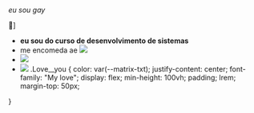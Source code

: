 *eu sou gay* 

🐥]
- **eu sou do curso de desenvolvimento de sistemas**
- me encomeda ae  ![](https://img.shields.io/badge/iFood-EA1D2C?style=for-the-badge&logo=ifood&logoColor=white)
- ![](https://img.shields.io/badge/TikTok-000000?style=for-the-badge&logo=tiktok&logoColor=white)
- ![](https://img.shields.io/badge/Xbox-107C10?style=for-the-badge&logo=xbox&logoColor=white)
.Love__you {
 color: var(--matrix-txt);
 justify-content: center;
 font-family: "My love";
 display: flex;
 min-height: 100vh;
 padding; lrem;
 margin-top: 50px;

}
